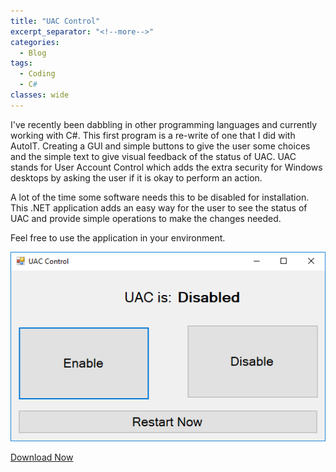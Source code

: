 ```yaml
---
title: "UAC Control"
excerpt_separator: "<!--more-->"
categories:
  - Blog
tags:
  - Coding
  - C#
classes: wide
---
```


I've recently been dabbling in other programming languages and currently working with C#. This first program is a re-write of one that I did with AutoIT. Creating a GUI and simple buttons to give the user some choices and the simple text to give visual feedback of the status of UAC. UAC stands for User Account Control which adds the extra security for Windows desktops by asking the user if it is okay to perform an action.

A lot of the time some software needs this to be disabled for installation. This .NET application adds an easy way for the user to see the status of UAC and provide simple operations to make the changes needed.

Feel free to use the application in your environment.

![UAC Control](https://raw.githubusercontent.com/cjerrington/CSharp/master/images/UACControl.png)

[Download Now](https://github.com/cjerrington/CSharp/releases)
